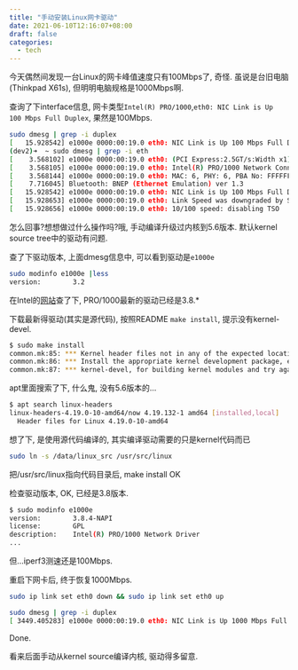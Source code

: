 ```yaml
---
title: "手动安装Linux网卡驱动"
date: 2021-06-10T12:16:07+08:00
draft: false
categories:
  - tech
---
```



今天偶然间发现一台Linux的网卡峰值速度只有100Mbps了, 奇怪.
虽说是台旧电脑(Thinkpad X61s), 但明明电脑规格是1000Mbps啊.

查询了下interface信息, 网卡类型`Intel(R) PRO/1000`,`eth0: NIC Link is Up 100 Mbps Full Duplex`, 果然是100Mbps.
```bash
sudo dmesg | grep -i duplex
[   15.928542] e1000e 0000:00:19.0 eth0: NIC Link is Up 100 Mbps Full Duplex, Flow Control: Rx/Tx
(dev2)➜  ~ sudo dmesg | grep -i eth
[    3.568102] e1000e 0000:00:19.0 eth0: (PCI Express:2.5GT/s:Width x1) 00:16:d3:3e:0d:74
[    3.568105] e1000e 0000:00:19.0 eth0: Intel(R) PRO/1000 Network Connection
[    3.568144] e1000e 0000:00:19.0 eth0: MAC: 6, PHY: 6, PBA No: FFFFFF-0FF
[    7.716045] Bluetooth: BNEP (Ethernet Emulation) ver 1.3
[   15.928542] e1000e 0000:00:19.0 eth0: NIC Link is Up 100 Mbps Full Duplex, Flow Control: Rx/Tx
[   15.928653] e1000e 0000:00:19.0 eth0: Link Speed was downgraded by SmartSpeed
[   15.928656] e1000e 0000:00:19.0 eth0: 10/100 speed: disabling TSO
```

怎么回事?想想做过什么操作吗?哦, 手动编译升级过内核到5.6版本.
默认kernel source tree中的驱动有问题.

查了下驱动版本, 上面dmesg信息中, 可以看到驱动是`e1000e`
```bash
sudo modinfo e1000e |less
version:        3.2
```

在Intel的[网站](https://www.intel.com/content/www/us/en/support/articles/000005480/ethernet-products.html)查了下, PRO/1000最新的驱动已经是3.8.*

下载最新得驱动(其实是源代码), 按照README `make install`, 提示没有kernel-devel.

```bash
$ sudo make install
common.mk:85: *** Kernel header files not in any of the expected locations.
common.mk:86: *** Install the appropriate kernel development package, e.g.
common.mk:87: *** kernel-devel, for building kernel modules and try again.  Stop.
```

apt里面搜索了下, 什么鬼, 没有5.6版本的...
```bash
$ apt search linux-headers
linux-headers-4.19.0-10-amd64/now 4.19.132-1 amd64 [installed,local]
  Header files for Linux 4.19.0-10-amd64
```

想了下, 是使用源代码编译的, 其实编译驱动需要的只是kernel代码而已
```bash
sudo ln -s /data/linux_src /usr/src/linux
```

把/usr/src/linux指向代码目录后, make install OK

检查驱动版本, OK, 已经是3.8版本.
```bash
$ sudo modinfo e1000e
version:        3.8.4-NAPI
license:        GPL
description:    Intel(R) PRO/1000 Network Driver
...
```
但...iperf3测速还是100Mbps.


重启下网卡后, 终于恢复1000Mbps.
```bash
sudo ip link set eth0 down && sudo ip link set eth0 up

sudo dmesg | grep -i duplex
[ 3449.405283] e1000e 0000:00:19.0 eth0: NIC Link is Up 1000 Mbps Full Duplex, Flow Control: Rx/Tx
```

Done.

看来后面手动从kernel source编译内核, 驱动得多留意.
